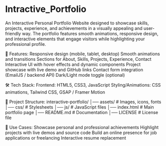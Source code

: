# Intractive_Portfolio
An Interactive Personal Portfolio Website designed to showcase skills, projects, experience, and achievements in a visually appealing and user-friendly way. The portfolio features smooth animations, responsive design, and interactive elements that engage visitors while highlighting your professional profile.

🚀 Features:
Responsive design (mobile, tablet, desktop)
Smooth animations and transitions
Sections for About, Skills, Projects, Experience, Contact
Interactive UI with hover effects and dynamic components
Project showcase with live demo and GitHub links
Contact form integration (EmailJS / backend API)
Dark/Light mode toggle (optional)

🛠️ Tech Stack:
Frontend: HTML5, CSS3, JavaScript
Styling/Animations: CSS animations, Tailwind CSS, GSAP / Framer Motion

📂 Project Structure:
interactive-portfolio/
│── assets/           # Images, icons, fonts
│── css/              # Stylesheets
│── js/               # JavaScript files
│── index.html        # Main portfolio page
│── README.md         # Documentation
│── LICENSE           # License file

🎯 Use Cases:
Showcase personal and professional achievements
Highlight projects with live demos and source code
Build an online presence for job applications or freelancing
Interactive resume replacement
